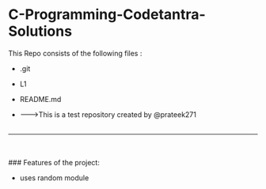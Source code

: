 # C-Programming-Codetantra-Solutions
This Repo consists of the following files :
- .git
- L1
- README.md




- --->This is a test repository created by @prateek271
<br><br>
---
<br><br>###	Features of the project:
<br>


- uses random module